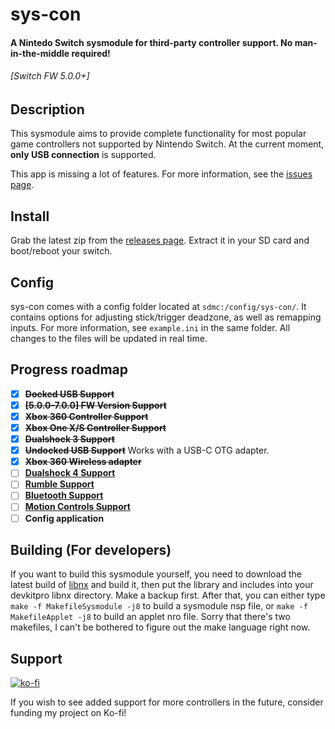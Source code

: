 # sys-con

#### A Nintedo Switch sysmodule for third-party controller support. No man-in-the-middle required! 
###### \[Switch FW 5.0.0+\]


## Description
This sysmodule aims to provide complete functionality for most popular game controllers not supported by Nintendo Switch.
At the current moment, **only USB connection** is supported. 

This app is missing a lot of features. For more information, see the [issues page](https://github.com/cathery/sys-con/issues).

## Install

Grab the latest zip from the [releases page](https://github.com/cathery/sys-con/releases). Extract it in your SD card and boot/reboot your switch.

## Config

sys-con comes with a config folder located at `sdmc:/config/sys-con/`. It contains options for adjusting stick/trigger deadzone, as well as remapping inputs. For more information, see `example.ini` in the same folder. All changes to the files will be updated in real time.

## Progress roadmap
- [x] **~~Docked USB Support~~**
- [x] **~~\[5.0.0-7.0.0\] FW Version Support~~**
- [x] **~~Xbox 360 Controller Support~~**
- [x] **~~Xbox One X/S Controller Support~~**
- [x] **~~Dualshock 3 Support~~**
- [x] **~~Undocked USB Support~~** Works with a USB-C OTG adapter.
- [x] **~~Xbox 360 Wireless adapter~~**
- [ ] **[Dualshock 4 Support](https://github.com/cathery/sys-con/issues/4)**
- [ ] **[Rumble Support](https://github.com/cathery/sys-con/issues/1)**
- [ ] **[Bluetooth Support](https://github.com/cathery/sys-con/issues/5)**
- [ ] **[Motion Controls Support](https://github.com/cathery/sys-con/issues/9)**
- [ ] **Config application**

## Building (For developers)

If you want to build this sysmodule yourself, you need to download the latest build of [libnx](https://github.com/switchbrew/libnx) and build it, then put the library and includes into your devkitpro libnx directory. Make a backup first. 
After that, you can either type `make -f MakefileSysmodule -j8` to build a sysmodule nsp file, or `make -f MakefileApplet -j8` to build an applet nro file. Sorry that there's two makefiles, I can't be bothered to figure out the make language right now.

## Support
[![ko-fi](https://www.ko-fi.com/img/githubbutton_sm.svg)](https://ko-fi.com/H2H316ZQV)

If you wish to see added support for more controllers in the future, consider funding my project on Ko-fi!
